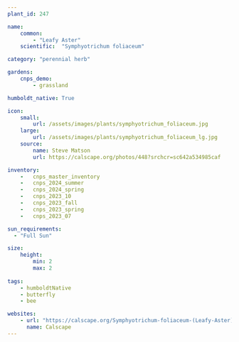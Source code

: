 ```yaml
---
plant_id: 247 

name: 
    common:  
        - "Leafy Aster"  
    scientific:  "Symphyotrichum foliaceum"  

category: "perennial herb"

gardens: 
    cnps_demo:
        - grassland

humboldt_native: True

icon: 
    small: 
        url: /assets/images/plants/symphyotrichum_foliaceum.jpg 
    large: 
        url: /assets/images/plants/symphyotrichum_foliaceum_lg.jpg 
    source: 
        name: Steve Matson 
        url: https://calscape.org/photos/448?srchcr=sc642a534985caf

inventory: 
    -   cnps_master_inventory
    -   cnps_2024_summer
    -   cnps_2024_spring
    -   cnps_2023_10
    -   cnps_2023_fall
    -   cnps_2023_spring
    -   cnps_2023_07 

sun_requirements:
  - "Full Sun"

size:
    height: 
        min: 2
        max: 2 
 
tags:
    - humboldtNative
    - butterfly
    - bee

websites: 
    - url: "https://calscape.org/Symphyotrichum-foliaceum-(Leafy-Aster)"
      name: Calscape
---
```

